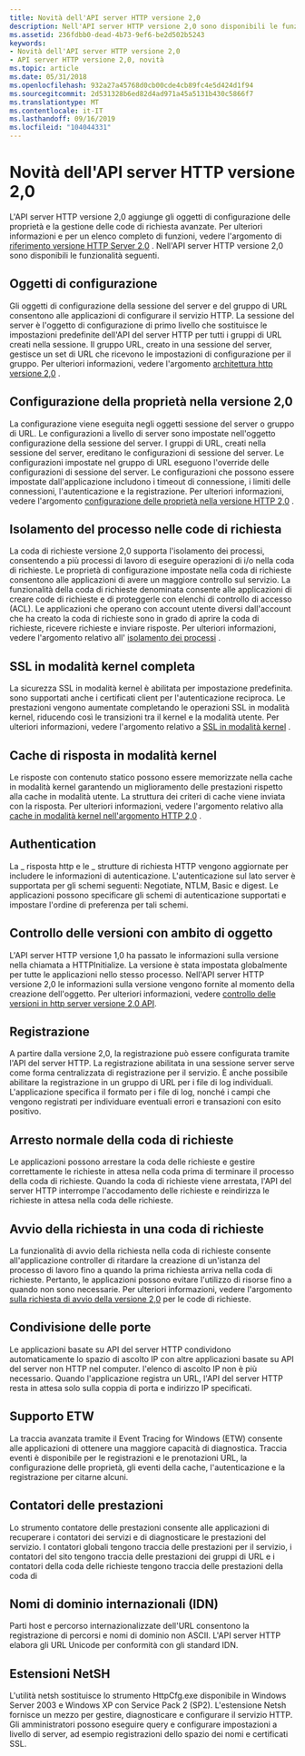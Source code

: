 ```yaml
---
title: Novità dell'API server HTTP versione 2,0
description: Nell'API server HTTP versione 2,0 sono disponibili le funzionalità seguenti.
ms.assetid: 236fdbb0-dead-4b73-9ef6-be2d502b5243
keywords:
- Novità dell'API server HTTP versione 2,0
- API server HTTP versione 2,0, novità
ms.topic: article
ms.date: 05/31/2018
ms.openlocfilehash: 932a27a45768d0cb00cde4cb89fc4e5d424d1f94
ms.sourcegitcommit: 2d531328b6ed82d4ad971a45a5131b430c5866f7
ms.translationtype: MT
ms.contentlocale: it-IT
ms.lasthandoff: 09/16/2019
ms.locfileid: "104044331"
---
```

# <a name="whats-new-for-http-server-version-20-api"></a>Novità dell'API server HTTP versione 2,0

L'API server HTTP versione 2,0 aggiunge gli oggetti di configurazione delle proprietà e la gestione delle code di richiesta avanzate. Per ulteriori informazioni e per un elenco completo di funzioni, vedere l'argomento di [riferimento versione HTTP Server 2,0](http-server-api-version-2-0-reference.md) . Nell'API server HTTP versione 2,0 sono disponibili le funzionalità seguenti.

## <a name="configuration-objects"></a>Oggetti di configurazione

Gli oggetti di configurazione della sessione del server e del gruppo di URL consentono alle applicazioni di configurare il servizio HTTP. La sessione del server è l'oggetto di configurazione di primo livello che sostituisce le impostazioni predefinite dell'API del server HTTP per tutti i gruppi di URL creati nella sessione. Il gruppo URL, creato in una sessione del server, gestisce un set di URL che ricevono le impostazioni di configurazione per il gruppo. Per ulteriori informazioni, vedere l'argomento [architettura http versione 2,0](http-version-2-0-architecture.md) .

## <a name="property-configuration-in-version-20"></a>Configurazione della proprietà nella versione 2,0

La configurazione viene eseguita negli oggetti sessione del server o gruppo di URL. Le configurazioni a livello di server sono impostate nell'oggetto configurazione della sessione del server. I gruppi di URL, creati nella sessione del server, ereditano le configurazioni di sessione del server. Le configurazioni impostate nel gruppo di URL eseguono l'override delle configurazioni di sessione del server. Le configurazioni che possono essere impostate dall'applicazione includono i timeout di connessione, i limiti delle connessioni, l'autenticazione e la registrazione. Per ulteriori informazioni, vedere l'argomento [configurazione delle proprietà nella versione HTTP 2,0](configuring-properties-in-http-version-2-0.md) .

## <a name="process-isolation-on-request-queues"></a>Isolamento del processo nelle code di richiesta

La coda di richieste versione 2,0 supporta l'isolamento dei processi, consentendo a più processi di lavoro di eseguire operazioni di i/o nella coda di richieste. Le proprietà di configurazione impostate nella coda di richieste consentono alle applicazioni di avere un maggiore controllo sul servizio. La funzionalità della coda di richieste denominata consente alle applicazioni di creare code di richieste e di proteggerle con elenchi di controllo di accesso (ACL). Le applicazioni che operano con account utente diversi dall'account che ha creato la coda di richieste sono in grado di aprire la coda di richieste, ricevere richieste e inviare risposte. Per ulteriori informazioni, vedere l'argomento relativo all' [isolamento dei processi](process-isolation.md) .

## <a name="full-kernel-mode-ssl"></a>SSL in modalità kernel completa

La sicurezza SSL in modalità kernel è abilitata per impostazione predefinita. sono supportati anche i certificati client per l'autenticazione reciproca. Le prestazioni vengono aumentate completando le operazioni SSL in modalità kernel, riducendo così le transizioni tra il kernel e la modalità utente. Per ulteriori informazioni, vedere l'argomento relativo a [SSL in modalità kernel](kernel-mode-ssl.md) .

## <a name="kernel-mode-response-cache"></a>Cache di risposta in modalità kernel

Le risposte con contenuto statico possono essere memorizzate nella cache in modalità kernel garantendo un miglioramento delle prestazioni rispetto alla cache in modalità utente. La struttura dei criteri di cache viene inviata con la risposta. Per ulteriori informazioni, vedere l'argomento relativo alla [cache in modalità kernel nell'argomento HTTP 2,0](kernel-mode-cache-in-http-2-0.md) .

## <a name="authentication"></a>Authentication

La \_ risposta http e le \_ strutture di richiesta HTTP vengono aggiornate per includere le informazioni di autenticazione. L'autenticazione sul lato server è supportata per gli schemi seguenti: Negotiate, NTLM, Basic e digest. Le applicazioni possono specificare gli schemi di autenticazione supportati e impostare l'ordine di preferenza per tali schemi.

## <a name="object-scoped-versioning"></a>Controllo delle versioni con ambito di oggetto

L'API server HTTP versione 1,0 ha passato le informazioni sulla versione nella chiamata a HTTPInitialize. La versione è stata impostata globalmente per tutte le applicazioni nello stesso processo. Nell'API server HTTP versione 2,0 le informazioni sulla versione vengono fornite al momento della creazione dell'oggetto. Per ulteriori informazioni, vedere [controllo delle versioni in http server versione 2,0 API](versioning-in-http-2-0.md).

## <a name="logging"></a>Registrazione

A partire dalla versione 2,0, la registrazione può essere configurata tramite l'API del server HTTP. La registrazione abilitata in una sessione server serve come forma centralizzata di registrazione per il servizio. È anche possibile abilitare la registrazione in un gruppo di URL per i file di log individuali. L'applicazione specifica il formato per i file di log, nonché i campi che vengono registrati per individuare eventuali errori e transazioni con esito positivo.

## <a name="graceful-request-queue-shutdown"></a>Arresto normale della coda di richieste

Le applicazioni possono arrestare la coda delle richieste e gestire correttamente le richieste in attesa nella coda prima di terminare il processo della coda di richieste. Quando la coda di richieste viene arrestata, l'API del server HTTP interrompe l'accodamento delle richieste e reindirizza le richieste in attesa nella coda delle richieste.

## <a name="demand-start-on-a-request-queue"></a>Avvio della richiesta in una coda di richieste

La funzionalità di avvio della richiesta nella coda di richieste consente all'applicazione controller di ritardare la creazione di un'istanza del processo di lavoro fino a quando la prima richiesta arriva nella coda di richieste. Pertanto, le applicazioni possono evitare l'utilizzo di risorse fino a quando non sono necessarie. Per ulteriori informazioni, vedere l'argomento [sulla richiesta di avvio della versione 2,0](demand-start-on-version-2-0-request-queues.md) per le code di richieste.

## <a name="port-sharing"></a>Condivisione delle porte

Le applicazioni basate su API del server HTTP condividono automaticamente lo spazio di ascolto IP con altre applicazioni basate su API del server non HTTP nel computer. l'elenco di ascolto IP non è più necessario. Quando l'applicazione registra un URL, l'API del server HTTP resta in attesa solo sulla coppia di porta e indirizzo IP specificati.

## <a name="etw-support"></a>Supporto ETW

La traccia avanzata tramite il Event Tracing for Windows (ETW) consente alle applicazioni di ottenere una maggiore capacità di diagnostica. Traccia eventi è disponibile per le registrazioni e le prenotazioni URL, la configurazione delle proprietà, gli eventi della cache, l'autenticazione e la registrazione per citarne alcuni.

## <a name="performance-counters"></a>Contatori delle prestazioni

Lo strumento contatore delle prestazioni consente alle applicazioni di recuperare i contatori dei servizi e di diagnosticare le prestazioni del servizio. I contatori globali tengono traccia delle prestazioni per il servizio, i contatori del sito tengono traccia delle prestazioni dei gruppi di URL e i contatori della coda delle richieste tengono traccia delle prestazioni della coda di

## <a name="international-domain-names-idn"></a>Nomi di dominio internazionali (IDN)

Parti host e percorso internazionalizzate dell'URL consentono la registrazione di percorsi e nomi di dominio non ASCII. L'API server HTTP elabora gli URL Unicode per conformità con gli standard IDN.

## <a name="netsh-extensions"></a>Estensioni NetSH

L'utilità netsh sostituisce lo strumento HttpCfg.exe disponibile in Windows Server 2003 e Windows XP con Service Pack 2 (SP2). L'estensione Netsh fornisce un mezzo per gestire, diagnosticare e configurare il servizio HTTP. Gli amministratori possono eseguire query e configurare impostazioni a livello di server, ad esempio registrazioni dello spazio dei nomi e certificati SSL.

 

 




